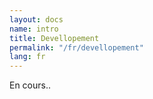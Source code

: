 ```yaml
---
layout: docs
name: intro
title: Devellopement
permalink: "/fr/devellopement"
lang: fr
---
```


En cours..